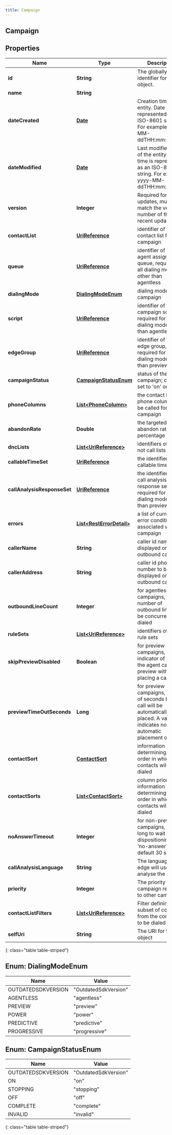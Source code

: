 ```yaml
---
title: Campaign
---
```

## Campaign


## Properties

| Name | Type | Description | Notes |
| ------------ | ------------- | ------------- | ------------- |
| **id** | **String** | The globally unique identifier for the object. |  [optional] |
| **name** | **String** |  |  [optional] |
| **dateCreated** | [**Date**](Date.html) | Creation time of the entity. Date time is represented as an ISO-8601 string. For example: yyyy-MM-ddTHH:mm:ss.SSSZ |  [optional] |
| **dateModified** | [**Date**](Date.html) | Last modified time of the entity. Date time is represented as an ISO-8601 string. For example: yyyy-MM-ddTHH:mm:ss.SSSZ |  [optional] |
| **version** | **Integer** | Required for updates, must match the version number of the most recent update |  [optional] |
| **contactList** | [**UriReference**](UriReference.html) | identifier of the contact list for the campaign |  |
| **queue** | [**UriReference**](UriReference.html) | identifier of the agent assignment queue, required for all dialing modes other than agentless |  |
| **dialingMode** | [**DialingModeEnum**](#DialingModeEnum) | dialing mode of the campaign |  |
| **script** | [**UriReference**](UriReference.html) | identifier of the campaign script, required for all dialing modes other than agentless |  |
| **edgeGroup** | [**UriReference**](UriReference.html) | identifier of the edge group, required for all dialing modes other than preview |  |
| **campaignStatus** | [**CampaignStatusEnum**](#CampaignStatusEnum) | status of the campaign; can be set to &#39;on&#39; or &#39;off&#39; |  |
| **phoneColumns** | [**List&lt;PhoneColumn&gt;**](PhoneColumn.html) | the contact list phone columns to be called for the campaign |  |
| **abandonRate** | **Double** | the targeted abandon rate percentage |  [optional] |
| **dncLists** | [**List&lt;UriReference&gt;**](UriReference.html) | identifiers of the do not call lists |  [optional] |
| **callableTimeSet** | [**UriReference**](UriReference.html) | the identifier of the callable time set |  [optional] |
| **callAnalysisResponseSet** | [**UriReference**](UriReference.html) | the identifier of the call analysis response set, required for all dialing modes other than preview |  |
| **errors** | [**List&lt;RestErrorDetail&gt;**](RestErrorDetail.html) | a list of current error conditions associated with the campaign |  [optional] |
| **callerName** | **String** | caller id name to be displayed on the outbound call |  [optional] |
| **callerAddress** | **String** | caller id phone number to be displayed on the outbound call |  [optional] |
| **outboundLineCount** | **Integer** | for agentless campaigns, the number of outbound lines to be concurrently dialed |  [optional] |
| **ruleSets** | [**List&lt;UriReference&gt;**](UriReference.html) | identifiers of the rule sets |  [optional] |
| **skipPreviewDisabled** | **Boolean** | for preview campaigns, indicator of whether the agent can skip a preview without placing a call |  [optional] |
| **previewTimeOutSeconds** | **Long** | for preview campaigns, number of seconds before a call will be automatically placed. A value of 0 indicates no automatic placement of calls |  [optional] |
| **contactSort** | [**ContactSort**](ContactSort.html) | information determining the order in which the contacts will be dialed |  [optional] |
| **contactSorts** | [**List&lt;ContactSort&gt;**](ContactSort.html) | column prioritized information determining the order in which the contacts will be dialed |  [optional] |
| **noAnswerTimeout** | **Integer** | for non-preview campaigns, how long to wait before dispositioning as &#39;no-answer&#39;, default 30 seconds |  [optional] |
| **callAnalysisLanguage** | **String** | The language the edge will use to analyse the call |  [optional] |
| **priority** | **Integer** | The priority of this campaign relative to other campaigns |  [optional] |
| **contactListFilters** | [**List&lt;UriReference&gt;**](UriReference.html) | Filter defining a subset of contacts from the contact list to be dialed |  [optional] |
| **selfUri** | **String** | The URI for this object |  [optional] |
{: class="table table-striped"}


<a name="DialingModeEnum"></a>

## Enum: DialingModeEnum

| Name | Value |
| ---- | ----- |
| OUTDATEDSDKVERSION | &quot;OutdatedSdkVersion&quot; |
| AGENTLESS | &quot;agentless&quot; |
| PREVIEW | &quot;preview&quot; |
| POWER | &quot;power&quot; |
| PREDICTIVE | &quot;predictive&quot; |
| PROGRESSIVE | &quot;progressive&quot; |


<a name="CampaignStatusEnum"></a>

## Enum: CampaignStatusEnum

| Name | Value |
| ---- | ----- |
| OUTDATEDSDKVERSION | &quot;OutdatedSdkVersion&quot; |
| ON | &quot;on&quot; |
| STOPPING | &quot;stopping&quot; |
| OFF | &quot;off&quot; |
| COMPLETE | &quot;complete&quot; |
| INVALID | &quot;invalid&quot; |
{: class="table table-striped"}


